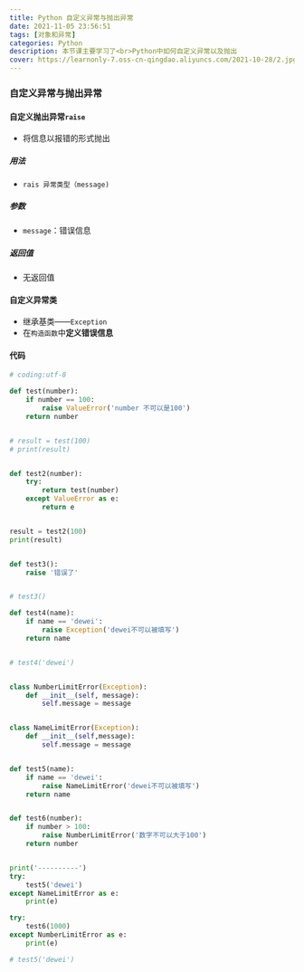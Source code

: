 ```yaml
---
title: Python 自定义异常与抛出异常
date: 2021-11-05 23:56:51
tags: [对象和异常]
categories: Python
description: 本节课主要学习了<br>Python中如何自定义异常以及抛出
cover: https://learnonly-7.oss-cn-qingdao.aliyuncs.com/2021-10-28/2.jpg
---
```


### 自定义异常与抛出异常

#### 自定义抛出异常`raise`

- 将信息以报错的形式抛出

##### 用法

- `rais 异常类型（message)`

##### 参数

- `message`：错误信息

##### 返回值

- 无返回值

#### 自定义异常类

- 继承基类——`Exception`
- 在`构造函数`中**定义错误信息**

#### 代码

```python
# coding:utf-8

def test(number):
    if number == 100:
        raise ValueError('number 不可以是100')
    return number


# result = test(100)
# print(result)


def test2(number):
    try:
        return test(number)
    except ValueError as e:
        return e


result = test2(100)
print(result)


def test3():
    raise '错误了'


# test3()

def test4(name):
    if name == 'dewei':
        raise Exception('dewei不可以被填写')
    return name


# test4('dewei')


class NumberLimitError(Exception):
    def __init__(self, message):
        self.message = message


class NameLimitError(Exception):
    def __init__(self,message):
        self.message = message


def test5(name):
    if name == 'dewei':
        raise NameLimitError('dewei不可以被填写')
    return name


def test6(number):
    if number > 100:
        raise NumberLimitError('数字不可以大于100')
    return number


print('----------')
try:
    test5('dewei')
except NameLimitError as e:
    print(e)

try:
    test6(1000)
except NumberLimitError as e:
    print(e)

# test5('dewei')
```

